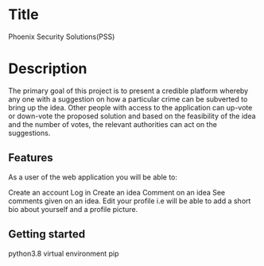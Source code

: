 # Title
Phoenix Security Solutions(PSS)

# Description
The primary goal of this project is to present a credible platform whereby any one with a suggestion on how a particular crime can be subverted to bring up the idea. Other people with access to the application can up-vote or down-vote the proposed solution and based on the feasibility of the idea and the number of votes, the relevant authorities can act on the suggestions.

## Features
As a user of the web application you will be able to:

Create an account
Log in
Create an idea
Comment on an idea
See comments given on an idea.
Edit your profile i.e will be able to add a short bio about yourself and a profile picture.

## Getting started
python3.8
virtual environment
pip
